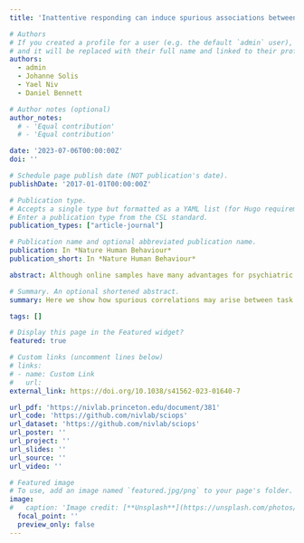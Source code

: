 ```yaml
---
title: 'Inattentive responding can induce spurious associations between task behaviour and symptom measures'

# Authors
# If you created a profile for a user (e.g. the default `admin` user), write the username (folder name) here
# and it will be replaced with their full name and linked to their profile.
authors:
  - admin
  - Johanne Solis
  - Yael Niv
  - Daniel Bennett

# Author notes (optional)
author_notes:
  # - 'Equal contribution'
  # - 'Equal contribution'

date: '2023-07-06T00:00:00Z'
doi: ''

# Schedule page publish date (NOT publication's date).
publishDate: '2017-01-01T00:00:00Z'

# Publication type.
# Accepts a single type but formatted as a YAML list (for Hugo requirements).
# Enter a publication type from the CSL standard.
publication_types: ["article-journal"]

# Publication name and optional abbreviated publication name.
publication: In *Nature Human Behaviour*
publication_short: In *Nature Human Behaviour*

abstract: Although online samples have many advantages for psychiatric research, some potential pitfalls of this approach are not widely understood. Here we detail circumstances in which spurious correlations may arise between task behaviour and symptom scores. The problem arises because many psychiatric symptom surveys have asymmetric score distributions in the general population, meaning that careless responders on these surveys will show apparently elevated symptom levels. If these participants are similarly careless in their task performance, this may result in a spurious association between symptom scores and task behaviour. We demonstrate this pattern of results in two samples of participants recruited online (total N = 779) who performed one of two common cognitive tasks. False-positive rates for these spurious correlations increase with sample size, contrary to common assumptions. Excluding participants flagged for careless responding on surveys abolished the spurious correlations, but exclusion based on task performance alone was less effective.

# Summary. An optional shortened abstract.
summary: Here we show how spurious correlations may arise between task performance and symptom scores when participants carelessly complete cognitive tasks and symptom surveys with skewed score distributions.

tags: []

# Display this page in the Featured widget?
featured: true

# Custom links (uncomment lines below)
# links:
# - name: Custom Link
#   url: 
external_link: https://doi.org/10.1038/s41562-023-01640-7

url_pdf: 'https://nivlab.princeton.edu/document/381'
url_code: 'https://github.com/nivlab/sciops'
url_dataset: 'https://github.com/nivlab/sciops'
url_poster: ''
url_project: ''
url_slides: ''
url_source: ''
url_video: ''

# Featured image
# To use, add an image named `featured.jpg/png` to your page's folder.
image:
#   caption: 'Image credit: [**Unsplash**](https://unsplash.com/photos/pLCdAaMFLTE)'
  focal_point: ''
  preview_only: false
---
```

